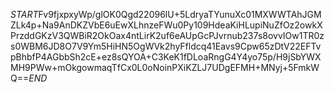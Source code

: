 $START$Fv9fjxpxyWp/glOK0Qgd22096lU+5LdryaTYunuXc01MXWWTAhJGMZLk4p+Na9AnDKZVbE6uEwXLhnzeFWu0Py109HdeaKiHLupiNuZfOz2owkXPrzddGKzV3QWBiR2OkOax4ntLirK2uf6eAUpGcPJvrnub237s8ovvIOw1TR0zs0WBM6JD8O7V9Ym5HiHN5OgWVk2hyFfldcq41Eavs9Cpw65zDtV22EFTvpBhbfP4AGbbSh2cE+ez8sQYOA+C3KeK1fDLoaRngG4Y4yo75p/H9jSbYWXMH9PWw+mOkgowmaqTfCx0L0oNoinPXiKZLJ7UDgEFMH+MNyj+5FmkWQ==$END$